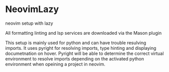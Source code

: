 # NeovimLazy

neovim setup with lazy

All formatting linting and lsp services are downloaded via the Mason plugin

This setup is mainly used for python and can have trouble resulving imports.
It uses pyright for resolving imports, type hinting and displaying documetnation
on hover. Pyright will be able to determine the correct virtual environment to
resolve imports depending on the activated python environment when
opeining a project in neovim.
